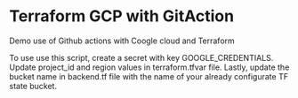 # Terraform GCP with GitAction
Demo use of Github actions with Coogle cloud and Terraform

To use use this script, create a secret with key GOOGLE_CREDENTIALS.
Update project_id and region values in terraform.tfvar file. Lastly, update the bucket name in backend.tf file with the name of your already configurate TF state bucket.
